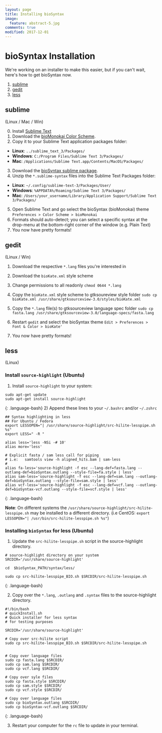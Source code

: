 ```yaml
---
layout: page
title: Installing bioSyntax
image:
  feature: abstract-5.jpg
comments: true
modified: 2017-12-01
---
```

# bioSyntax Installation

We're working on an installer to make this easier, but if you can't wait, here's how to get bioSyntax now.

1. [sublime](#sublime)
2. [gedit](#gedit)
3. [less](#less)


## sublime
(Linux / Mac / Win)

0. Install [Sublime Text](http://www.sublimetext.com/)
1. Download the [bioMonokai Color Scheme](https://github.com/ababaian/bioSyntax/blob/master/dev/theme/sublime/Color%20Scheme%20-%20bioSyntax.sublime-package).
2. Copy it to your Sublime Text application packages folder:
- **Linux**: `../sublime_text_3/Packages/`
- **Windows**: `C:/Program Files/Sublime Text 3/Packages/`
- **Mac**: `/Applications/Sublime Text.app/Contents/MacOS/Packages/`
3. Download the [bioSyntax sublime package](https://github.com/ababaian/bioSyntax/blob/master/syntax/bioSyntax_sublime_RELEASE.zip).
4. Unzip the `*.sublime-syntax` files into the Sublime Text Packages folder:
- **Linux**: `~/.config/sublime-text-3/Packages/User/`
- **Windows**: `%APPDATA%/Roaming/Sublime Text 3/Packages/`
- **Mac**: `/Users/your_username/Library/Application Support/Sublime Text 3/Packages/`
5. Open Sublime Text and go select the bioSyntax (bioMonokai) theme
`Preferences > Color Scheme > bioMonokai`
6. Formats should auto-detect; you can select a specific syntax at the drop-menu at the bottom-right corner of the window (e.g. Plain Text)
7. You now have pretty formats!

## gedit
(Linux / Win)
1. Download the respective `*.lang` files you're interested in
2. Download the `bioKate.xml` style scheme
 
3. Change permissions to all readonly
	`chmod 0644 *.lang`

4. Copy the `bioKate.xml` style scheme to gtksoureview style folder
	`sudo cp bioKate.xml /usr/share/gtksourceview-3.0/styles/bioKate.xml`

5. Copy the `*.lang` file(s) to gtksourceview language spec folder
	`sudo cp fasta.lang /usr/share/gtksourceview-3.0/language-specs/fasta.lang`

6. Restart `gedit` and select the bioSyntax theme
	`Edit > Preferences > Font & Color > bioKate'`
7.  You now have pretty formats!

## less
(Linux)

### Install `source-highlight` (Ubuntu)

1) Install `source-highlight` to your system:
```
sudo apt-get update
sudo apt-get install source-highlight
```
{: .language-bash}
2) Append these lines to your `~/.bashrc` and/or `~/.zshrc` 
```
## Syntax highlighting in less
## For Ubuntu / Fedora
export LESSOPEN="| /usr/share/source-highlight/src-hilite-lesspipe.sh %s"
export LESS=" -R "

alias less='less -NSi -# 10'
alias more='less'

# Explicit fasta / sam less call for piping
# i.e:   samtools view -h aligned_hits.bam | sam-less
#
alias fa-less='source-highlight -f esc --lang-def=fasta.lang --outlang-def=bioSyntax.outlang --style-file=fa.style | less'
alias sam-less='source-highlight -f esc --lang-def=sam.lang --outlang-def=bioSyntax.outlang --style-file=sam.style | less'
alias vcf-less='source-highlight -f esc --lang-def=vcf.lang --outlang-def=bioSyntax-vcf.outlang --style-file=vcf.style | less'
```
{: .language-bash}

**Note**: On different systems the `/usr/share/source-highlight/src-hilite-lesspipe.sh` may be installed to a different directory. (i.e CentOS: `export LESSOPEN="| /usr/bin/src-hilite-lesspipe.sh %s"`)

### Installing `bioSyntax` for less (Ubuntu)

1) Update the `src-hilite-lesspipe.sh` script in the source-highlight directory.

```
# source-highlight directory on your system
SRCDIR='/usr/share/source-highlight'

cd  $bioSyntax_PATH/syntax/less/

sudo cp src-hilite-lesspipe_BIO.sh $SRCDIR/src-hilite-lesspipe.sh
```
{: .language-bash}

2) Copy over the `*.lang`, `.outlang` and `.syntax` files to the source-highlight directory.

```
#!/bin/bash
# quickInstall.sh
# Quick installer for less syntax
# for testing purposes

SRCDIR='/usr/share/source-highlight'

# Copy over src-hilite script
sudo cp src-hilite-lesspipe_BIO.sh $SRCDIR/src-hilite-lesspipe.sh


# Copy over language files
sudo cp fasta.lang $SRCDIR/
sudo cp sam.lang $SRCDIR/
sudo cp vcf.lang $SRCDIR/

# Copy over syle files
sudo cp fasta.style $SRCDIR/
sudo cp sam.style $SRCDIR/
sudo cp vcf.style $SRCDIR/

# Copy over language files
sudo cp bioSyntax.outlang $SRCDIR/
sudo cp bioSyntax-vcf.outlang $SRCDIR/
```
{: .language-bash}

3) Restart your computer for the `rc` file to update in your terminal.
